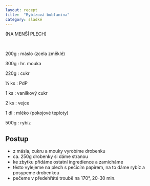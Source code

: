 ```yaml
---
layout: recept
title:  "Rybízová bublanina"
category: sladké
---
```


(NA MENŠÍ PLECH)

<br>

<div class="ingredience" markdown="1">

200g
: máslo (zcela změklé)

300g
: hr. mouka

220g
: cukr

½ ks
: PdP

1 ks
: vanilkový cukr

2 ks
: vejce

1 dl
: mléko (pokojové teploty)

500g
: rybíz

</div>

## Postup

<div class="postup" markdown="1">  

- z másla, cukru a mouky vyrobíme drobenku
- ca. 250g drobenky si dáme stranou
- ke zbytku přidáme ostatní ingredience a zamícháme
- těsto vylejeme na plech s pečícím papírem, na to dáme rybíz a posypeme drobenkou
- pečeme v předehřáté troubě na 170°, 20-30 min.
     
</div>

